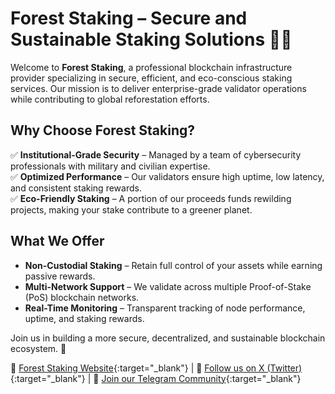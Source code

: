 # Forest Staking – Secure and Sustainable Staking Solutions 🌲🔗

Welcome to **Forest Staking**, a professional blockchain infrastructure provider specializing in secure, efficient, and eco-conscious staking services. Our mission is to deliver enterprise-grade validator operations while contributing to global reforestation efforts.

## Why Choose Forest Staking?

✅ **Institutional-Grade Security** – Managed by a team of cybersecurity professionals with military and civilian expertise.  
✅ **Optimized Performance** – Our validators ensure high uptime, low latency, and consistent staking rewards.  
✅ **Eco-Friendly Staking** – A portion of our proceeds funds rewilding projects, making your stake contribute to a greener planet.  

## What We Offer

- **Non-Custodial Staking** – Retain full control of your assets while earning passive rewards.  
- **Multi-Network Support** – We validate across multiple Proof-of-Stake (PoS) blockchain networks.  
- **Real-Time Monitoring** – Transparent tracking of node performance, uptime, and staking rewards.  

Join us in building a more secure, decentralized, and sustainable blockchain ecosystem. 🚀  

📌 [Forest Staking Website](https://www.foreststaking.com){:target="_blank"} | 📢 [Follow us on X (Twitter)](https://x.com/foreststaking){:target="_blank"} | 💬 [Join our Telegram Community](https://t.me/foreststaking){:target="_blank"}



